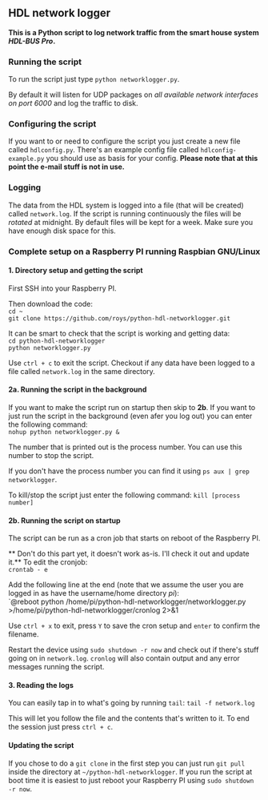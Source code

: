## HDL network logger
**This is a Python script to log network traffic from the smart house system _HDL-BUS Pro_.**

### Running the script
To run the script just type `python networklogger.py`.

By default it will listen for UDP packages on *all available network interfaces on port 6000* and log the traffic to disk.

### Configuring the script
If you want to or need to configure the script you just create a new file called `hdlconfig.py`. There's an example config file called `hdlconfig-example.py` you should use as basis for your config. **Please note that at this point the e-mail stuff is not in use.**

### Logging
The data from the HDL system is logged into a file (that will be created) called `network.log`. If the script is running continuously the files will be *rotated* at midnight. By default files will be kept for a week. Make sure you have enough disk space for this.

### Complete setup on a Raspberry PI running Raspbian GNU/Linux

#### 1. Directory setup and getting the script

First SSH into your Raspberry PI.

Then download the code:  
`cd ~`  
`git clone https://github.com/roys/python-hdl-networklogger.git`  

It can be smart to check that the script is working and getting data:  
`cd python-hdl-networklogger`  
`python networklogger.py`

Use `ctrl + c` to exit the script. Checkout if any data have been logged to a file called `network.log` in the same directory.

#### 2a. Running the script in the background

If you want to make the script run on startup then skip to **2b**. If you want to just run the script in the background (even afer you log out) you can enter the following
command:  
`nohup python networklogger.py &`

The number that is printed out is the process number. You can use this number to stop the script.

If you don't have the process number you can find it using `ps aux | grep networklogger`.

To kill/stop the script just enter the following command:
`kill [process number]`

#### 2b. Running the script on startup
The script can be run as a cron job that starts on reboot of the Raspberry PI.

** Don't do this part yet, it doesn't work as-is. I'll check it out and update it.**
To edit the cronjob:  
`crontab - e`

Add the following line at the end (note that we assume the user you are logged in as have the username/home directory _pi_):  
`@reboot python /home/pi/python-hdl-networklogger/networklogger.py >/home/pi/python-hdl-networklogger/cronlog 2>&1

Use `ctrl + x` to exit, press `Y` to save the cron setup and `enter` to confirm the filename.

Restart the device using `sudo shutdown -r now` and check out if there's stuff going on in `network.log`. `cronlog` will also contain output and any error messages running
the script.

#### 3. Reading the logs

You can easily tap in to what's going by running `tail`:
`tail -f network.log`

This will let you follow the file and the contents that's written to it. To end the session just press `ctrl + c`.

#### Updating the script

If you chose to do a `git clone` in the first step you can just run `git pull` inside the directory at `~/python-hdl-networklogger`. If you run the script at boot
time it is easiest to just reboot your Raspberry PI using `sudo shutdown -r now`.
